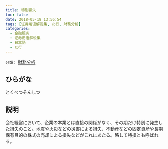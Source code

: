 ```yaml
---
title: 特別損失
toc: false
date: 2018-05-18 13:56:54
tags: [证券用语解说集, た行, 財務分析]
categories:
  - 金融服务
  - 证券用语解说集
  - 日本語
  - た行
---
```


`分類：` [財務分析](/tags/財務分析/)

## ひらがな

とくべつそんしつ

## 説明

会社経営において、企業の本業とは直接の関係がなく、その期だけ特別に発生した損失のこと。地震や火災などの災害による損失、不動産などの固定資産や長期保有目的の株式の売却による損失などがこれにあたる。略して特損とも呼ばれる。
